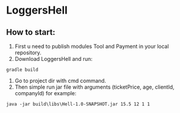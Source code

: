 # LoggersHell

## How to start:
 1. First u need to publish modules Tool and Payment in your local repository.
 2. Download LoggersHell and run: 
```
gradle build
```
 1. Go to project dir with cmd command.
 2. Then simple run jar file with arguments (ticketPrice, age, clientId, companyId) for example:
 ```
java -jar build\libs\Hell-1.0-SNAPSHOT.jar 15.5 12 1 1
```
